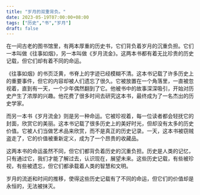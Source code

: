 ```yaml
---
title: "岁月的双重背负。"
date: 2023-05-19T07:00:00+08:00
tags: ["历史","书","岁月"]
draft: false
---
```


在一间古老的图书馆里，有两本厚重的历史书，它们背负着岁月的沉重负担。它们一本叫做《往事如烟》，另一本叫做《岁月流金》。这两本书都有着无比珍贵的历史记载，但它们却有着不同的命运。

《往事如烟》的书页泛黄，书脊上的字迹已经模糊不清。这本书记载了许多历史上的重要事件，但它的内容却被人们遗忘了很久。它被放置在一个角落里，一直被忽视着，直到有一天，一个少年偶然翻到了它。他被书中的故事深深吸引，开始对历史产生了浓厚的兴趣。他花费了很多时间去研究这本书，最终成为了一名杰出的历史学家。

而另一本书《岁月流金》则是另一种命运。它被珍视着，每一位读者都会轻抚它的封面，欣赏它的美丽。这本书记载了很多历史上的美好时光，但却没有太多的历史价值。它被人们当做艺术品来欣赏，而不是真正的历史记录。一天，这本书被窃贼盗走了，它的价值被重新定义，成为了一个昂贵的收藏品。

这两本书的命运虽然不同，但它们都背负着历史的沉重负担。历史是人类的记忆，只有通过它，我们才能了解过去，认识现在，展望未来。这些历史记载，有些被珍视，有些被遗忘，但它们都承载着人类的智慧和文明。

岁月的流逝和时间的推移，使得这些历史记载有了不同的命运，但它们的价值却是永恒的，无法被抹灭。
